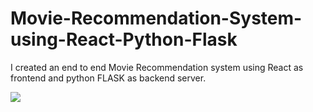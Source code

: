 # Movie-Recommendation-System-using-React-Python-Flask
I created an end to end Movie Recommendation system using React as frontend and python FLASK as backend server.

![](mr.gif)
